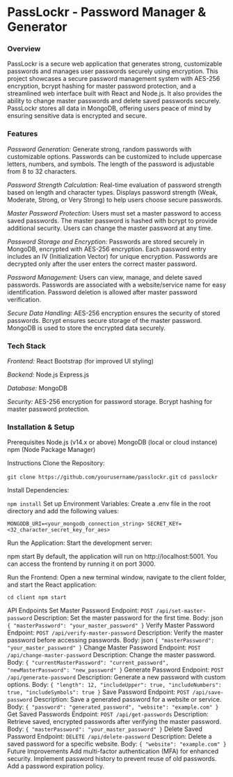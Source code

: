 # PassLockr - Password Manager & Generator
### Overview
PassLockr is a secure web application that generates strong, customizable passwords and manages user passwords securely using encryption. This project showcases a secure password management system with AES-256 encryption, bcrypt hashing for master password protection, and a streamlined web interface built with React and Node.js. It also provides the ability to change master passwords and delete saved passwords securely. PassLockr stores all data in MongoDB, offering users peace of mind by ensuring sensitive data is encrypted and secure.

### Features
*Password Generation:*
Generate strong, random passwords with customizable options.
Passwords can be customized to include uppercase letters, numbers, and symbols.
The length of the password is adjustable from 8 to 32 characters.

*Password Strength Calculation:*
Real-time evaluation of password strength based on length and character types.
Displays password strength (Weak, Moderate, Strong, or Very Strong) to help users choose secure passwords.

*Master Password Protection:*
Users must set a master password to access saved passwords.
The master password is hashed with bcrypt to provide additional security.
Users can change the master password at any time.

*Password Storage and Encryption:*
Passwords are stored securely in MongoDB, encrypted with AES-256 encryption.
Each password entry includes an IV (Initialization Vector) for unique encryption.
Passwords are decrypted only after the user enters the correct master password.

*Password Management:*
Users can view, manage, and delete saved passwords.
Passwords are associated with a website/service name for easy identification.
Password deletion is allowed after master password verification.

*Secure Data Handling:*
AES-256 encryption ensures the security of stored passwords.
Bcrypt ensures secure storage of the master password.
MongoDB is used to store the encrypted data securely.

### Tech Stack
*Frontend:*
React
Bootstrap (for improved UI styling)

*Backend:*
Node.js
Express.js

*Database:*
MongoDB

*Security:*
AES-256 encryption for password storage.
Bcrypt hashing for master password protection.

### Installation & Setup
Prerequisites
Node.js (v14.x or above)
MongoDB (local or cloud instance)
npm (Node Package Manager)

Instructions
Clone the Repository:

`git clone https://github.com/yourusername/passlockr.git`
`cd passlockr`

Install Dependencies:

`npm install`
Set up Environment Variables: Create a .env file in the root directory and add the following values:


`MONGODB_URI=<your_mongodb_connection_string>
SECRET_KEY=<32_character_secret_key_for_aes>`

Run the Application: Start the development server:

npm start
By default, the application will run on http://localhost:5001. You can access the frontend by running it on port 3000.

Run the Frontend: Open a new terminal window, navigate to the client folder, and start the React application:


`cd client
npm start`

API Endpoints
Set Master Password
Endpoint: `POST /api/set-master-password`
Description: Set the master password for the first time.
Body:
json
`
{
  "masterPassword": "your_master_password"
}
`
Verify Master Password
Endpoint: `POST /api/verify-master-password`
Description: Verify the master password before accessing passwords.
Body:
json
`
{
  "masterPassword": "your_master_password"
}
`
Change Master Password
Endpoint: `POST /api/change-master-password`
Description: Change the master password.
Body:
`
{
  "currentMasterPassword": "current_password",
  "newMasterPassword": "new_password"
}
`
Generate Password
Endpoint: `POST /api/generate-password`
Description: Generate a new password with custom options.
Body:
`
{
  "length": 12,
  "includeUpper": true,
  "includeNumbers": true,
  "includeSymbols": true
}
`
Save Password
Endpoint: `POST /api/save-password`
Description: Save a generated password for a website or service.
Body:
`
{
  "password": "generated_password",
  "website": "example.com"
}
`
Get Saved Passwords
Endpoint: `POST /api/get-passwords`
Description: Retrieve saved, encrypted passwords after verifying the master password.
Body:
`
{
  "masterPassword": "your_master_password"
}
`
Delete Saved Password
Endpoint: `DELETE /api/delete-password`
Description: Delete a saved password for a specific website.
Body:
`
{
  "website": "example.com"
}
`
Future Improvements
Add multi-factor authentication (MFA) for enhanced security.
Implement password history to prevent reuse of old passwords.
Add a password expiration policy.
